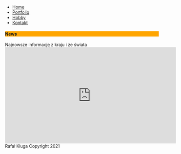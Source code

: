 

<html lang="pl">

<head>
<meta charset="utf-8"/>
<title> 
    <h3 style="background-color: orange;">Witam na mojej stronie</h3>
 </title>
    <link href="/css/home.css" rel="stylesheet" type="text/css">
    <link rel="alternate" type="application/rss+xml" title="RSS" href="https://rafalkluga.github.io/Strona_Internetowa/" />
  </head>
 <body>
  
<ul>
  <li><a href="index.html">Home</a></li>
  <li><a href="newsy.html">Portfolio</a></li>
  <li><a href="hobby.html">Hobby</a></li>
  <li><a href="kontakt.html">Kontakt</a></li>
</ul>

<section></section>
<aside>
<h4 style="background-color: orange;">News</h4>
Najnowsze informację z kraju i ze świata</aside>

<iframe width="560" height="315" src="https://www.youtube.com/embed/fn3KWM1kuAw" frameborder="0" allow="accelerometer; autoplay; clipboard-write; encrypted-media; gyroscope; picture-in-picture" allowfullscreen></iframe>

<aside>
</aside>


<footer>
Rafał Kluga 
Copyright 2021
</footer>
</body>
</html>

